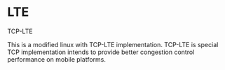 # LTE
TCP-LTE  

This is a modified linux with TCP-LTE implementation.
TCP-LTE is special TCP implementation intends to provide better congestion control performance on mobile platforms.
